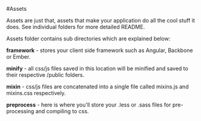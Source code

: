 #Assets

Assets are just that, assets that make your application do all the cool stuff it does. See individual folders for more
detailed README.

Assets folder contains sub directories which are explained below:

**framework** - stores your client side framework such as Angular, Backbone or Ember.

**minify** - all css/js files saved in this location will be minified and saved to their respective /public folders.

**mixin** - css/js files are concatenated into a single file called mixins.js and mixins.css respectively.

**preprocess** - here is where you'll store your .less or .sass files for pre-processing and compiling to css.